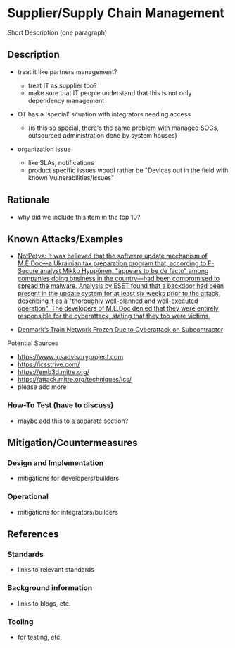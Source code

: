 # Supplier/Supply Chain Management

Short Description (one paragraph)

## Description

  - treat it like partners management?
    - treat IT as supplier too?
    - make sure that IT people understand that this is not only dependency management

  - OT has a 'special' situation with integrators needing access
    - (is this so special, there's the same problem with managed SOCs, outsourced administration done by system houses)

  - organization issue
    - like SLAs, notifications
    - product specific issues woudl rather be "Devices out in the field with known Vulnerabilities/Issues"

## Rationale

- why did we include this item in the top 10?

## Known Attacks/Examples

- [NotPetya: It was believed that the software update mechanism of M.E.Doc—a Ukrainian tax preparation program that, according to F-Secure analyst Mikko Hyppönen, "appears to be de facto" among companies doing business in the country—had been compromised to spread the malware. Analysis by ESET found that a backdoor had been present in the update system for at least six weeks prior to the attack, describing it as a "thoroughly well-planned and well-executed operation". The developers of M.E.Doc denied that they were entirely responsible for the cyberattack, stating that they too were victims.](https://en.wikipedia.org/wiki/Petya_(malware_family))

- [Denmark’s Train Network Frozen Due to Cyberattack on Subcontractor](https://www.bitdefender.com/en-au/blog/hotforsecurity/denmarks-train-network-frozen-due-to-cyberattack-on-subcontractor)

Potential Sources

- <https://www.icsadvisoryproject.com>
- <https://icsstrive.com/>
- <https://emb3d.mitre.org/>
- <https://attack.mitre.org/techniques/ics/>
- please add more

### How-To Test (have to discuss)

- maybe add this to a separate section?

## Mitigation/Countermeasures

### Design and Implementation

- mitigations for developers/builders

### Operational

- mitigations for integrators/builders

## References

### Standards

- links to relevant standards

### Background information

- links to blogs, etc.

### Tooling

- for testing, etc.
 